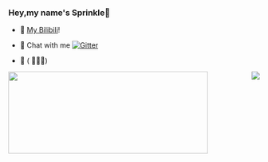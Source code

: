 ### Hey,my name's Sprinkle👋

- 🎉 [My Bilibili](https://space.bilibili.com/504151731/)!

- 🎄 Chat with me [![Gitter](https://badges.gitter.im/im-spr/chat.svg)](https://gitter.im/im-spr/chat?utm_source=badge&utm_medium=badge&utm_campaign=pr-badge&utm_content=body_badge)

- 🎁 ( ﾟ∀。)

<img align="right" src="https://github-readme-stats.vercel.app/api?username=pntang&show_icons=true&icon_color=CE1D2D&text_color=718096&bg_color=ffffff&hide_title=true" />

<img height="165" width="400" src="https://github-readme-stats.vercel.app/api/top-langs/?username=pntang&cache_seconds=1800&layout=compact&langs_count=6&hide_border=true&hide=CSS" />
